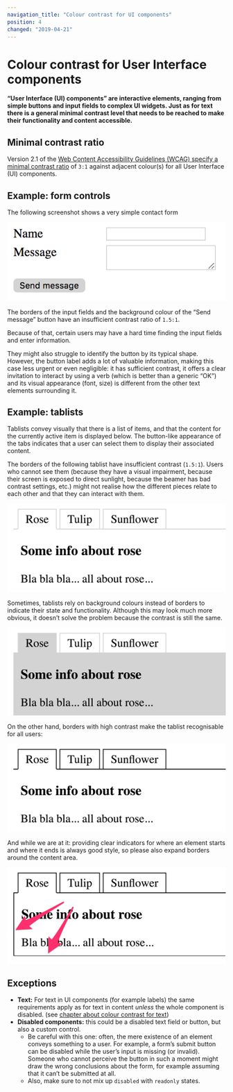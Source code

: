 ```yaml
---
navigation_title: "Colour contrast for UI components"
position: 4
changed: "2019-04-21"
---
```


# Colour contrast for User Interface components

**“User Interface (UI) components” are interactive elements, ranging from simple buttons and input fields to complex UI widgets. Just as for text there is a general minimal contrast level that needs to be reached to make their functionality and content accessible.**

## Minimal contrast ratio

Version 2.1 of the [Web Content Accessibility Guidelines (WCAG) specify a minimal contrast ratio](https://www.w3.org/TR/WCAG21/#non-text-contrast) of `3:1` against adjacent colour(s) for all User Interface (UI) components.

## Example: form controls

The following screenshot shows a very simple contact form

![Low contrast form](_media/low-contrast-form.png)

The borders of the input fields and the background colour of the “Send message” button have an insufficient contrast ratio of `1.5:1`. 

Because of that, certain users may have a hard time finding the input fields and enter information. 

They might also struggle to identify the button by its typical shape. However, the button label adds a lot of valuable information, making this case less urgent or even negligible: it has sufficient contrast, it offers a clear invitation to interact by using a verb (which is better than a generic “OK”) and its visual appearance (font, size) is different from the other text elements surrounding it.

## Example: tablists

Tablists convey visually that there is a list of items, and that the content for the currently active item is displayed below. The button-like appearance of the tabs indicates that a user can select them to display their associated content.

The borders of the following tablist have insufficient contrast (`1.5:1`). Users who cannot see them (because they have a visual impairment, because their screen is exposed to direct sunlight, because the beamer has bad contrast settings, etc.) might not realise how the different pieces relate to each other and that they can interact with them.

![Low contrast tablist](_media/low-contrast-tablist.png)

Sometimes, tablists rely on background colours instead of borders to indicate their state and functionality. Although this may look much more obvious, it doesn’t solve the problem because the contrast is still the same.

![Low contrast tablist](_media/low-contrast-tablist-with-background.png)

On the other hand, borders with high contrast make the tablist recognisable for all users:

![Low contrast tablist](_media/tablist-with-borders.png)

And while we are at it: providing clear indicators for where an element starts and where it ends is always good style, so please also expand borders around the content area.

![Low contrast tablist](_media/tablist-with-more-borders.png)

## Exceptions

- **Text:** For text in UI components (for example labels) the same requirements apply as for text in content *unless* the whole component is disabled. (see [chapter about colour contrast for text](/knowledge/colours-and-contrast/text/))
- **Disabled components:** this could be a disabled text field or button, but also a custom control.
  - Be careful with this one: often, the mere existence of an element conveys something to a user. For example, a form’s submit button can be disabled while the user’s input is missing (or invalid). Someone who cannot perceive the button in such a moment might draw the wrong conclusions about the form, for example assuming that it can’t be submitted at all.
  - Also, make sure to not mix up `disabled` with `readonly` states.